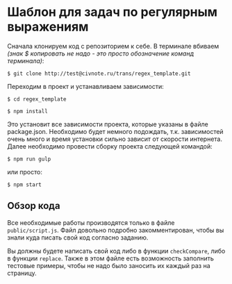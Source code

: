 # Шаблон для задач по регулярным выражениям

Сначала клонируем код с репозиторием к себе. В терминале вбиваем *(знак $ копировать не надо - это просто обозначение команд терминала)*:

`$ git clone http://test@civnote.ru/trans/regex_template.git`

Переходим в проект и устанавливаем зависимости:

`$ cd regex_template`

`$ npm install`

Это установит все зависимости проекта, которые указаны в файле package.json. Необходимо будет немного подождать, т.к. зависимостей очень много и время установки сильно зависит от скорости интернета. Далее необходимо провести сборку проекта следующей командой:

`$ npm run gulp`

или просто:

`$ npm start`

## Обзор кода

Все необходимые работы производятся только в файле `public/script.js`. Файл довольно подробно закомментирован, чтобы вы знали куда писать свой код согласно заданию.

Вы должны будете написать свой код либо в функции `checkCompare`, либо в функции `replace`. Также в этом файле есть возможность заполнить тестовые примеры, чтобы не надо было заносить их каждый раз на страницу.
